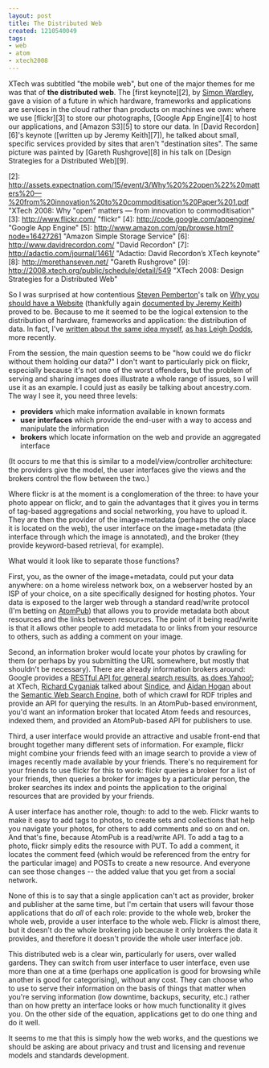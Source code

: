 ```yaml
---
layout: post
title: The Distributed Web
created: 1210540049
tags:
- web
- atom
- xtech2008
---
```

XTech was subtitled "the mobile web", but one of the major themes for me was that of **the distributed web**. The [first keynote][2], by [Simon Wardley][1], gave a vision of a future in which hardware, frameworks and applications are services in the cloud rather than products on machines we own: where we use [flickr][3] to store our photographs, [Google App Engine][4] to host our applications, and [Amazon S3][5] to store our data. In [David Recordon][6]'s keynote ([written up by Jeremy Keith][7]), he talked about small, specific services provided by sites that aren't "destination sites". The same picture was painted by [Gareth Rushgrove][8] in his talk on [Design Strategies for a Distributed Web][9].

[1]: http://www.gardeviance.org/about-me "Simon Wardley"
[2]: http://assets.expectnation.com/15/event/3/Why%20%22open%22%20matters%20—%20from%20innovation%20to%20commoditisation%20Paper%201.pdf "XTech 2008: Why "open" matters — from innovation to commoditisation"
[3]: http://www.flickr.com/ "flickr"
[4]: http://code.google.com/appengine/ "Google App Engine"
[5]: http://www.amazon.com/gp/browse.html?node=16427261 "Amazon Simple Storage Service"
[6]: http://www.davidrecordon.com/ "David Recordon"
[7]: http://adactio.com/journal/1461/ "Adactio: David Recordon’s XTech keynote"
[8]: http://morethanseven.net/ "Gareth Rushgrove"
[9]: http://2008.xtech.org/public/schedule/detail/549 "XTech 2008: Design Strategies for a Distributed Web"

<!--break-->

So I was surprised at how contentious [Steven Pemberton][10]'s talk on [Why you should have a Website][11] (thankfully again [documented by Jeremy Keith][12]) proved to be. Because to me it seemed to be the logical extension to the distribution of hardware, frameworks and application: the distribution of data. In fact, I've [written about the same idea myself][13], [as has Leigh Dodds][14], more recently.

[10]: http://www.cwi.nl/~steven/ "Steven Pemberton"
[11]: http://2008.xtech.org/public/schedule/detail/545 "XTech 2008: Why you should have a Website"
[12]: http://adactio.com/journal/1468/ "Adactio: Why you should have a Website"
[13]: http://www.jenitennison.com/blog/node/60 "Jeni's Musings: A sketch: personal APP servers and feed-based web apps"
[14]: http://www.ldodds.com/blog/archives/000330.html "Lost Boy: Google AppEngine for Personal Web Presence?"

From the session, the main question seems to be "how could we do flickr without them holding our data?" I don't want to particularly pick on flickr, especially because it's not one of the worst offenders, but the problem of serving and sharing images does illustrate a whole range of issues, so I will use it as an example. I could just as easily be talking about ancestry.com. The way I see it, you need three levels:

  * **providers** which make information available in known formats
  * **user interfaces** which provide the end-user with a way to access and manipulate the information
  * **brokers** which locate information on the web and provide an aggregated interface

(It occurs to me that this is similar to a model/view/controller architecture: the providers give the model, the user interfaces give the views and the brokers control the flow between the two.)

Where flickr is at the moment is a conglomeration of the three: to have your photo appear on flickr, and to gain the advantages that it gives you in terms of tag-based aggregations and social networking, you have to upload it. They are then the provider of the image+metadata (perhaps the only place it is located on the web), the user interface on the image+metadata (the interface through which the image is annotated), and the broker (they provide keyword-based retrieval, for example).

What would it look like to separate those functions?

First, you, as the owner of the image+metadata, could put your data anywhere: on a home wireless network box, on a webserver hosted by an ISP of your choice, on a site specifically designed for hosting photos. Your data is exposed to the larger web through a standard read/write protocol (I'm betting on [AtomPub][21]) that allows you to provide metadata both about resources and the links between resources. The point of it being read/write is that it allows other people to add metadata to or links from your resource to others, such as adding a comment on your image.

[21]: http://tools.ietf.org/html/rfc5023 "RFC 5023: The Atom Publishing Protocol"

Second, an information broker would locate your photos by crawling for them (or perhaps by you submitting the URL somewhere, but mostly that shouldn't be necessary). There are already information brokers around: Google provides a [RESTful API for general search results][19], [as does Yahoo!][20]; at XTech, [Richard Cyganiak][15] talked about [Sindice][16], and [Aidan Hogan][17] about the [Semantic Web Search Engine][18], both of which crawl for RDF triples and provide an API for querying the results. In an AtomPub-based environment, you'd want an information broker that located Atom feeds and resources, indexed them, and provided an AtomPub-based API for publishers to use.

[15]: http://dowhatimean.net/ "Richard Cyganiak"
[16]: http://sindice.com/ "Sindice"
[17]: http://sw.deri.org/~aidanh/ "Aidan Hogan"
[18]: http://www.swse.org/ "Semantic Web Search Engine"
[19]: http://code.google.com/apis/ajaxsearch/documentation/#fonje "Google AJAX Search API"
[20]: http://developer.yahoo.com/search/ "Yahoo Search Web Services"

Third, a user interface would provide an attractive and usable front-end that brought together many different sets of information. For example, flickr might combine your friends feed with an image search to provide a view of images recently made available by your friends. There's no requirement for your friends to use flickr for this to work: flickr queries a broker for a list of your friends, then queries a broker for images by a particular person, the broker searches its index and points the application to the original resources that are provided by your friends.

A user interface has another role, though: to add to the web. Flickr wants to make it easy to add tags to photos, to create sets and collections that help you navigate your photos, for others to add comments and so on and on. And that's fine, because AtomPub is a read/write API. To add a tag to a photo, flickr simply edits the resource with PUT. To add a comment, it locates the comment feed (which would be referenced from the entry for the particular image) and POSTs to create a new resource. And everyone can see those changes -- the added value that you get from a social network.

None of this is to say that a single application can't act as provider, broker and publisher at the same time, but I'm certain that users will favour those applications that do *all* of each role: provide to the whole web, broker the whole web, provide a user interface to the whole web. Flickr is almost there, but it doesn't do the whole brokering job because it only brokers the data it provides, and therefore it doesn't provide the whole user interface job.

This distributed web is a clear win, particularly for users, over walled gardens. They can switch from user interface to user interface, even use more than one at a time (perhaps one application is good for browsing while another is good for categorising), without any cost. They can choose who to use to serve their information on the basis of things that matter when you're serving information (low downtime, backups, security, etc.) rather than on how pretty an interface looks or how much functionality it gives you. On the other side of the equation, applications get to do one thing and do it well.

It seems to me that this is simply how the web works, and the questions we should be asking are about privacy and trust and licensing and revenue models and standards development.
